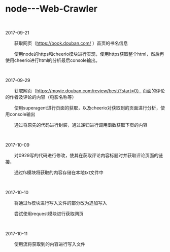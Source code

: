 # node---Web-Crawler
&emsp;

2017-09-21
&emsp;

&emsp;&emsp;获取网页（https://book.douban.com/  ）首页的书名信息

&emsp;&emsp;使用node的https和cheerio模块进行实现，使用https获取整个html，然后再使用cheerio进行html的分析最后console输出。

&emsp;&emsp;

2017-09-29
&emsp;&emsp;

&emsp;&emsp;获取网页（https://movie.douban.com/review/best/?start=0） 页面的评论的作者及评论的内容（电影名称等）

&emsp;&emsp;使用superagent进行页面的获取，以及cheerio对获取到的页面进行分析，使用console输出

&emsp;&emsp;通过将原先的代码进行封装，通过递归进行调用函数获取下页的内容

&emsp;&emsp;

2017-10-09
&emsp;&emsp;

&emsp;&emsp;对0929写的代码进行修改，使其在获取评论内容标题时并获取评论页面的链接，

&emsp;&emsp;通过fs模块将获取的内容存储在本地txt文件中

&emsp;&emsp;

2017-10-10
&emsp;&emsp;

&emsp;&emsp;将通过fs模块进行写入文件的部分改为追加写入

&emsp;&emsp;尝试使用request模块进行获取网页

&emsp;&emsp;

2017-10-11
&emsp;&emsp;

&emsp;&emsp;使用流将获取到的内容进行写入文件

